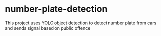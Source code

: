 # number-plate-detection
This project uses YOLO object detection to detect number plate from cars and sends signal based on public offence
